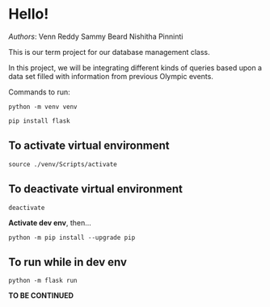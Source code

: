 # Hello! 

*Authors*:
Venn Reddy
Sammy Beard
Nishitha Pinninti

This is our term project for our database management class. 

In this project, we will be integrating different kinds of queries 
based upon a data set filled with information from previous Olympic 
events. 

Commands to run: 

``` python -m venv venv  ``` 

``` pip install flask ```

## To activate virtual environment 
``` source ./venv/Scripts/activate ```
## To deactivate virtual environment 
``` deactivate ```  

**Activate dev env**, then...

``` python -m pip install --upgrade pip ```

## To run while in dev env
``` python -m flask run ``` 

**TO BE CONTINUED** 


